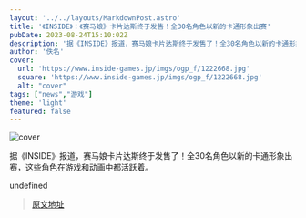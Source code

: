 ```yaml
---
layout: '../../layouts/MarkdownPost.astro'
title: '《INSIDE》：《赛马娘》卡片达斯终于发售！全30名角色以新的卡通形象出赛'
pubDate: 2023-08-24T15:10:02Z
description: '据《INSIDE》报道，赛马娘卡片达斯终于发售了！全30名角色以新的卡通形象出赛，这些角色在游戏和动画中都活跃着。'
author: '佚名'
cover:
  url: 'https://www.inside-games.jp/imgs/ogp_f/1222668.jpg'
  square: 'https://www.inside-games.jp/imgs/ogp_f/1222668.jpg'
  alt: "cover"
tags: ["news","游戏"]
theme: 'light'
featured: false
---
```


![cover](https://www.inside-games.jp/imgs/ogp_f/1222668.jpg)

据《INSIDE》报道，赛马娘卡片达斯终于发售了！全30名角色以新的卡通形象出赛，这些角色在游戏和动画中都活跃着。

undefined

>[原文地址](https://www.inside-games.jp/article/2023/08/25/148076.html)  